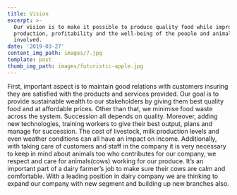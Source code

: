 ```yaml
---
title: Vision
excerpt: >-
  Our vision is to make it possible to produce quality food while improving food
  production, profitability and the well-being of the people and animals
  involved.
date: '2019-03-27'
content_img_path: images/7.jpg
template: post
thumb_img_path: images/futuristic-apple.jpg
---
```


First, important aspect is to maintain good relations with customers insuring they are satisfied with the products and services provided. Our goal is to provide sustainable wealth to our stakeholders by giving them best quality food and at affordable prices. Other than that, we minimise food waste across the system.
Succession all depends on quality. Moreover, adding new technologies, training workers to give their best output, plans and manage for succession. The cost of livestock, milk production levels and even weather conditions can all have an impact on income.
Additionally, with taking care of customers and staff in the company it is very necessary to keep in mind about animals too who contributes for our company, we respect and care for animals(cows) working for our produce. It’s an important part of a dairy farmer’s job to make sure their cows are calm and comfortable.
With a leading position in dairy company we are thinking to expand our company with new segment and building up new branches also.
